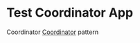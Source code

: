# Test Coordinator App
 Coordinator [Coordinator](https://chriswebb09.github.io/Coordinators-Reexamined/) pattern  
